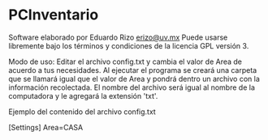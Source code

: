 # PCInventario
Software elaborado por Eduardo Rizo <erizo@uv.mx>
Puede usarse libremente bajo los términos y condiciones
de la licencia GPL versión 3.

Modo de uso: Editar el archivo config.txt y cambia el valor de Area
de acuerdo a tus necesidades. Al ejecutar el programa se creará una carpeta
que se llamará igual que el valor de Area y pondrá dentro un archivo con
la información recolectada. El nombre del archivo será igual al nombre
de la computadora y le agregará la extensión 'txt'.

Ejemplo del contenido del archivo config.txt

[Settings]
Area=CASA
